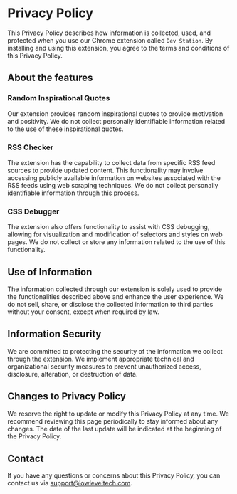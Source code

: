 # Privacy Policy

This Privacy Policy describes how information is collected, used, and protected when you use our Chrome extension called `Dev Station`. By installing and using this extension, you agree to the terms and conditions of this Privacy Policy.

## About the features

### Random Inspirational Quotes

Our extension provides random inspirational quotes to provide motivation and positivity. We do not collect personally identifiable information related to the use of these inspirational quotes.

### RSS Checker

The extension has the capability to collect data from specific RSS feed sources to provide updated content. This functionality may involve accessing publicly available information on websites associated with the RSS feeds using web scraping techniques. We do not collect personally identifiable information through this process.

### CSS Debugger

The extension also offers functionality to assist with CSS debugging, allowing for visualization and modification of selectors and styles on web pages. We do not collect or store any information related to the use of this functionality.

## Use of Information

The information collected through our extension is solely used to provide the functionalities described above and enhance the user experience. We do not sell, share, or disclose the collected information to third parties without your consent, except when required by law.

## Information Security

We are committed to protecting the security of the information we collect through the extension. We implement appropriate technical and organizational security measures to prevent unauthorized access, disclosure, alteration, or destruction of data.

## Changes to Privacy Policy

We reserve the right to update or modify this Privacy Policy at any time. We recommend reviewing this page periodically to stay informed about any changes. The date of the last update will be indicated at the beginning of the Privacy Policy.

## Contact

If you have any questions or concerns about this Privacy Policy, you can contact us via [support@lowleveltech.com](mailto:support@lowleveltech.com).


